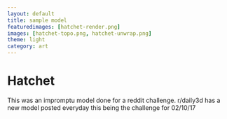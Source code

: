 ```yaml
---
layout: default
title: sample model
featuredimages: [hatchet-render.png]
images: [hatchet-topo.png, hatchet-unwrap.png]
theme: light
category: art
---
```


# Hatchet

This was an impromptu model done for a reddit challenge. r/daily3d has a new model posted everyday this being the challenge for 02/10/17
